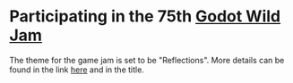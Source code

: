 # Participating in the 75th [Godot Wild Jam](https://godotwildjam.com/)

The theme for the game jam is set to be "Reflections". More details can be found in the link [here](https://godotwildjam.com/) and in the title.
 

